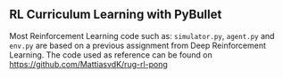 
## RL Curriculum Learning with PyBullet


Most Reinforcement Learning code such as: `simulator.py`, `agent.py` and `env.py` are based on a previous assignment from Deep Reinforcement Learning.
The code used as reference can be found on https://github.com/MattiasvdK/rug-rl-pong
